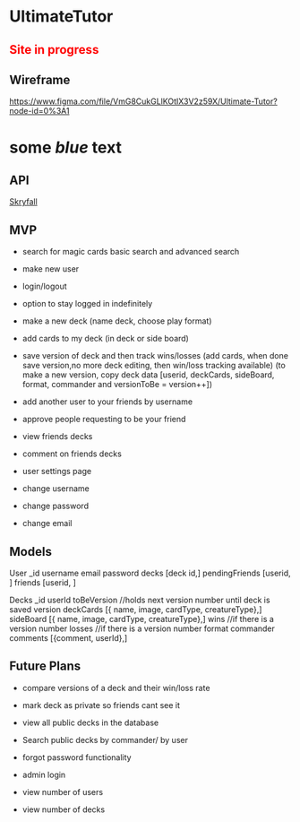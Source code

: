 # UltimateTutor

## <span style="color:red">Site in progress</span>

## Wireframe
https://www.figma.com/file/VmG8CukGLlKOtIX3V2z59X/Ultimate-Tutor?node-id=0%3A1

# some *blue* text

## API
[Skryfall](https://scryfall.com/docs/api)

## MVP

- search for magic cards basic search and advanced search
- make new user
- login/logout
- option to stay logged in indefinitely
- make a new deck (name deck, choose play format)
- add cards to my deck (in deck or side board)
- save version of deck and then track wins/losses
    (add cards, when done save version,no more deck editing, then win/loss tracking available)
    (to make a new version, copy deck data [userid, deckCards, sideBoard, format, commander and versionToBe = version++])

- add another user to your friends by username
- approve people requesting to be your friend
- view friends decks
- comment on friends decks

- user settings page
- change username
- change password
- change email



## Models

User
  _id
  username
  email
  password
  decks [deck id,]
  pendingFriends [userid, ]
  friends [userid, ]

Decks
  _id
  userId
  toBeVersion //holds next version number until deck is saved
  version 
  deckCards [{ name, image, cardType, creatureType},]
  sideBoard [{ name, image, cardType, creatureType},]
  wins  //if there is a version number
  losses  //if there is a version number
  format
  commander 
  comments [{comment, userId},]


## Future Plans

- compare versions of a deck and their win/loss rate
- mark deck as private so friends cant see it
- view all public decks in the database
- Search public decks by commander/ by user
- forgot password functionality

- admin login
- view number of users
- view number of decks